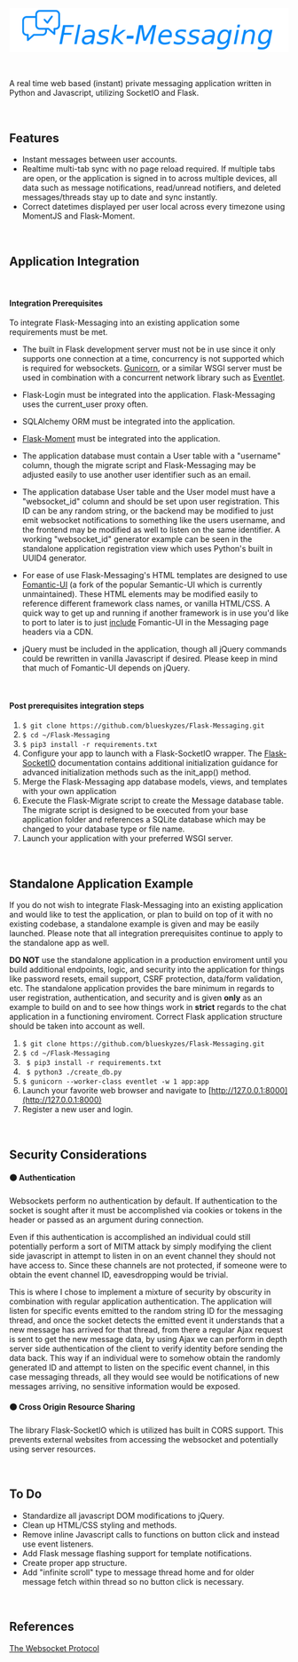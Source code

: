 <p align="center">
  <img src="logo.png" />
</p>

&nbsp;

A real time web based (instant) private messaging application written in Python and Javascript, utilizing SocketIO and Flask.

&nbsp;

## Features
* Instant messages between user accounts.
* Realtime multi-tab sync with no page reload required. If multiple tabs are open, or the application is signed in to across multiple devices, all data such as message notifications, read/unread notifiers, and deleted messages/threads stay up to date and sync instantly. 
* Correct datetimes displayed per user local across every timezone using MomentJS and Flask-Moment.


&nbsp;


## Application Integration

&nbsp;

#### Integration Prerequisites
To integrate Flask-Messaging into an existing application some requirements must be met.

* The built in Flask development server must not be in use since it only supports one connection at a time, concurrency is not supported which is required for websockets. [Gunicorn](https://gunicorn.org/), or a similar WSGI server must be used in combination with a concurrent network library such as [Eventlet](http://eventlet.net/).

* Flask-Login must be integrated into the application. Flask-Messaging uses the current_user proxy often.

* SQLAlchemy ORM must be integrated into the application.

* [Flask-Moment](https://github.com/miguelgrinberg/Flask-Moment) must be integrated into the application. 

* The application database must contain a User table with a "username" column, though the migrate script and Flask-Messaging may be adjusted easily to use another user identifier such as an email.

* The application database User table and the User model must have a "websocket_id" column and should be set upon user registration. This ID can be any random string, or the backend may be modified to just emit websocket notifications to something like the users username, and the frontend may be modified as well to listen on the same identifier. A working "websocket_id" generator example can be seen in the standalone application registration view which uses Python's built in UUID4 generator.

* For ease of use Flask-Messaging's HTML templates are designed to use [Fomantic-UI](https://fomantic-ui.com/) (a fork of the popular Semantic-UI which is currently unmaintained). These HTML elements may be modified easily to reference different framework class names, or vanilla HTML/CSS. A quick way to get up and running if another framework is in use you'd like to port to later is to just [include](https://fomantic-ui.com/introduction/getting-started.html#using-a-cdn-provider) Fomantic-UI in the Messaging page headers via a CDN.

* jQuery must be included in the application, though all jQuery commands could be rewritten in vanilla Javascript if desired. Please keep in mind that much of Fomantic-UI depends on jQuery.

&nbsp;

#### Post prerequisites integration steps


1. ```$ git clone https://github.com/blueskyzes/Flask-Messaging.git ```
2. ```$ cd ~/Flask-Messaging```
3. ```$ pip3 install -r requirements.txt```
4. Configure your app to launch with a Flask-SocketIO wrapper. The [Flask-SocketIO](https://flask-socketio.readthedocs.io/en/latest/#initialization) documentation contains additional initialization guidance for advanced initialization methods such as the init_app() method.
5. Merge the Flask-Messaging app database models, views, and templates with your own application
6. Execute the Flask-Migrate script to create the Message database table. The migrate script is designed to be executed from your base application folder and references a SQLite database which may be changed to your database type or file name.
7. Launch your application with your preferred WSGI server.

&nbsp;

## Standalone Application Example
If you do not wish to integrate Flask-Messaging into an existing application and would like to test the application, or plan to build on top of it with no existing codebase, a standalone example is given and may be easily launched. Please note that all integration prerequisites continue to apply to the standalone app as well.

**DO NOT** use the standalone application in a production enviroment until you build additional endpoints, logic, and security into the application for things like password resets, email support, CSRF protection, data/form validation, etc. The standalone application provides the bare minimum in regards to user registration, authentication, and security and is given **only** as an example to build on and to see how things work in **strict** regards to the chat application in a functioning enviroment. Correct Flask application structure should be taken into account as well.


1. ``` $ git clone https://github.com/blueskyzes/Flask-Messaging.git ```
2. ``` $ cd ~/Flask-Messaging ```
3. ``` $ pip3 install -r requirements.txt```
4. ``` $ python3 ./create_db.py```
4. ``` $ gunicorn --worker-class eventlet -w 1 app:app ```
5. Launch your favorite web browser and navigate to [http://127.0.0.1:8000](http://127.0.0.1:8000)
6. Register a new user and login.


&nbsp;


## Security Considerations

#### ⚫ Authentication

Websockets perform no authentication by default. If authentication to the socket is sought after it must be accomplished via cookies or tokens in the header or passed as an argument during connection.

Even if this authentication is accomplished an individual could still potentially perform a sort of MITM attack by simply modifying the client side javascript in attempt to listen in on an event channel they should not have access to. Since these channels are not protected, if someone were to obtain the event channel ID, eavesdropping would be trivial.

This is where I chose to implement a mixture of security by obscurity in combination with regular application authentication. The application will listen for specific events emitted to the random string ID for the messaging thread, and once the socket detects the emitted event it understands that a new message has arrived for that thread, from there a regular Ajax request is sent to get the new message data, by using Ajax we can perform in depth server side authentication of the client to verify identity before sending the data back.
This way if an individual were to somehow obtain the randomly generated ID and attempt to listen on the specific event channel, in this case messaging threads, all they would see would be notifications of new messages arriving, no sensitive information would be exposed.

#### ⚫ Cross Origin Resource Sharing
The library Flask-SocketIO which is utilized has built in CORS support. This prevents external websites from accessing the websocket and potentially using server resources.

&nbsp;

## To Do
* Standardize all javascript DOM modifications to jQuery.
* Clean up HTML/CSS styling and methods.
* Remove inline Javascript calls to functions on button click and instead use event listeners.
* Add Flask message flashing support for template notifications.
* Create proper app structure.
* Add "infinite scroll" type to message thread home and for older message fetch within thread so no button click is necessary. 

&nbsp;

## References
[The Websocket Protocol](https://tools.ietf.org/html/rfc6455)